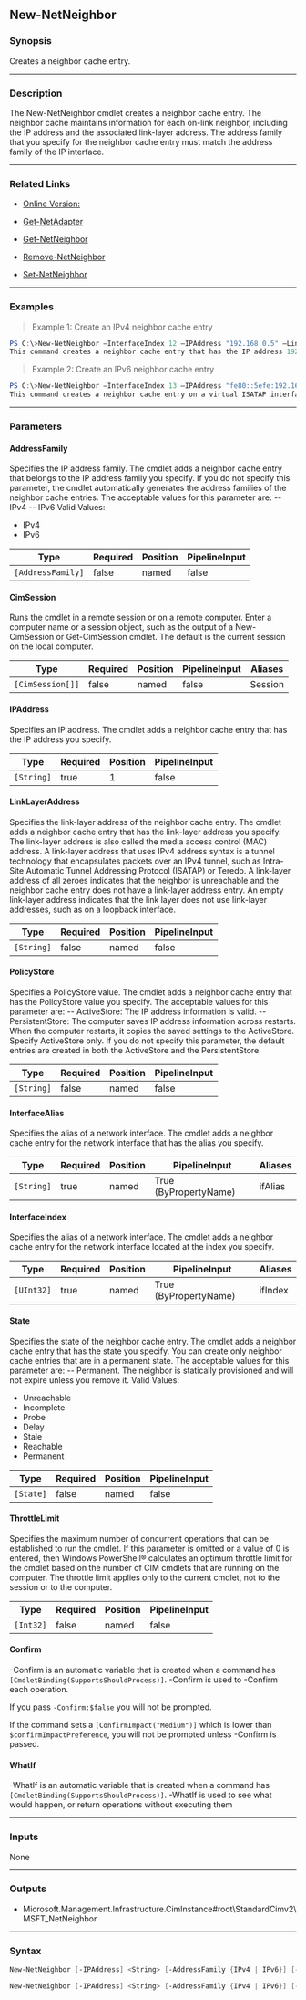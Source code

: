 New-NetNeighbor
---------------

### Synopsis
Creates a neighbor cache entry.

---

### Description

The New-NetNeighbor cmdlet creates a neighbor cache entry. The neighbor cache maintains information for each on-link neighbor, including the IP address and the associated link-layer address. The address family that you specify for the neighbor cache entry must match the address family of the IP interface.

---

### Related Links
* [Online Version:](http://go.microsoft.com/fwlink/?LinkId=288395)

* [Get-NetAdapter](Get-NetAdapter)

* [Get-NetNeighbor](Get-NetNeighbor)

* [Remove-NetNeighbor](Remove-NetNeighbor)

* [Set-NetNeighbor](Set-NetNeighbor)

---

### Examples
> Example 1: Create an IPv4 neighbor cache entry

```PowerShell
PS C:\>New-NetNeighbor –InterfaceIndex 12 –IPAddress "192.168.0.5" –LinkLayerAddress "00-00-12-00-00-ff"
This command creates a neighbor cache entry that has the IP address 192.168.0.5. The command specifies that the neighbor is connected to the interface that has the index 12. The command specifies that the link-layer address of the neighbor cache entry is 00-00-12-00-00-ff.
```
> Example 2: Create an IPv6 neighbor cache entry

```PowerShell
PS C:\>New-NetNeighbor –InterfaceIndex 13 –IPAddress "fe80::5efe:192.168.0.5"
This command creates a neighbor cache entry on a virtual ISATAP interface that has the IP address fe80::5efe:192.168.0.5. The command specifies that the neighbor is connected to the interface that has the index 13.
```

---

### Parameters
#### **AddressFamily**
Specifies the IP address family. The cmdlet adds a neighbor cache entry that belongs to the IP address family you specify. If you do not specify this parameter, the cmdlet automatically generates the address families of the neighbor cache entries. The acceptable values for this parameter are:
-- IPv4
-- IPv6
Valid Values:

* IPv4
* IPv6

|Type             |Required|Position|PipelineInput|
|-----------------|--------|--------|-------------|
|`[AddressFamily]`|false   |named   |false        |

#### **CimSession**
Runs the cmdlet in a remote session or on a remote computer. Enter a computer name or a session object, such as the output of a New-CimSession or Get-CimSession cmdlet. The default is the current session on the local computer.

|Type            |Required|Position|PipelineInput|Aliases|
|----------------|--------|--------|-------------|-------|
|`[CimSession[]]`|false   |named   |false        |Session|

#### **IPAddress**
Specifies an IP address. The cmdlet adds a neighbor cache entry that has the IP address you specify.

|Type      |Required|Position|PipelineInput|
|----------|--------|--------|-------------|
|`[String]`|true    |1       |false        |

#### **LinkLayerAddress**
Specifies the link-layer address of the neighbor cache entry. The cmdlet adds a neighbor cache entry that has the link-layer address you specify.
The link-layer address is also called the media access control (MAC) address. A link-layer address that uses IPv4 address syntax is a tunnel technology that encapsulates packets over an IPv4 tunnel, such as Intra-Site Automatic Tunnel Addressing Protocol (ISATAP) or Teredo. A link-layer address of all zeroes indicates that the neighbor is unreachable and the neighbor cache entry does not have a link-layer address entry. An empty link-layer address indicates that the link layer does not use link-layer addresses, such as on a loopback interface.

|Type      |Required|Position|PipelineInput|
|----------|--------|--------|-------------|
|`[String]`|false   |named   |false        |

#### **PolicyStore**
Specifies a PolicyStore value. The cmdlet adds a neighbor cache entry that has the PolicyStore value you specify. The acceptable values for this parameter are:
-- ActiveStore: The IP address information is valid. 
-- PersistentStore: The computer saves IP address information across restarts. When the computer restarts, it copies the saved settings to the ActiveStore. 
Specify ActiveStore only.
If you do not specify this parameter, the default entries are created in both the ActiveStore and the PersistentStore.

|Type      |Required|Position|PipelineInput|
|----------|--------|--------|-------------|
|`[String]`|false   |named   |false        |

#### **InterfaceAlias**
Specifies the alias of a network interface. The cmdlet adds a neighbor cache entry for the network interface that has the alias you specify.

|Type      |Required|Position|PipelineInput        |Aliases|
|----------|--------|--------|---------------------|-------|
|`[String]`|true    |named   |True (ByPropertyName)|ifAlias|

#### **InterfaceIndex**
Specifies the alias of a network interface. The cmdlet adds a neighbor cache entry for the network interface located at the index you specify.

|Type      |Required|Position|PipelineInput        |Aliases|
|----------|--------|--------|---------------------|-------|
|`[UInt32]`|true    |named   |True (ByPropertyName)|ifIndex|

#### **State**
Specifies the state of the neighbor cache entry. The cmdlet adds a neighbor cache entry that has the state you specify. You can create only neighbor cache entries that are in a permanent state. The acceptable values for this parameter are:
-- Permanent. The neighbor is statically provisioned and will not expire unless you remove it.
Valid Values:

* Unreachable
* Incomplete
* Probe
* Delay
* Stale
* Reachable
* Permanent

|Type     |Required|Position|PipelineInput|
|---------|--------|--------|-------------|
|`[State]`|false   |named   |false        |

#### **ThrottleLimit**
Specifies the maximum number of concurrent operations that can be established to run the cmdlet. If this parameter is omitted or a value of 0 is entered, then Windows PowerShell® calculates an optimum throttle limit for the cmdlet based on the number of CIM cmdlets that are running on the computer. The throttle limit applies only to the current cmdlet, not to the session or to the computer.

|Type     |Required|Position|PipelineInput|
|---------|--------|--------|-------------|
|`[Int32]`|false   |named   |false        |

#### **Confirm**
-Confirm is an automatic variable that is created when a command has ```[CmdletBinding(SupportsShouldProcess)]```.
-Confirm is used to -Confirm each operation.

If you pass ```-Confirm:$false``` you will not be prompted.

If the command sets a ```[ConfirmImpact("Medium")]``` which is lower than ```$confirmImpactPreference```, you will not be prompted unless -Confirm is passed.

#### **WhatIf**
-WhatIf is an automatic variable that is created when a command has ```[CmdletBinding(SupportsShouldProcess)]```.
-WhatIf is used to see what would happen, or return operations without executing them

---

### Inputs
None

---

### Outputs
* Microsoft.Management.Infrastructure.CimInstance#root\StandardCimv2\MSFT_NetNeighbor

---

### Syntax
```PowerShell
New-NetNeighbor [-IPAddress] <String> [-AddressFamily {IPv4 | IPv6}] [-CimSession <CimSession[]>] [-LinkLayerAddress <String>] [-PolicyStore <String>] [-State {Unreachable | Incomplete | Probe | Delay | Stale | Reachable | Permanent}] [-ThrottleLimit <Int32>] -InterfaceAlias <String> [-Confirm] [-WhatIf] [<CommonParameters>]
```
```PowerShell
New-NetNeighbor [-IPAddress] <String> [-AddressFamily {IPv4 | IPv6}] [-CimSession <CimSession[]>] [-LinkLayerAddress <String>] [-PolicyStore <String>] [-State {Unreachable | Incomplete | Probe | Delay | Stale | Reachable | Permanent}] [-ThrottleLimit <Int32>] -InterfaceIndex <UInt32> [-Confirm] [-WhatIf] [<CommonParameters>]
```
